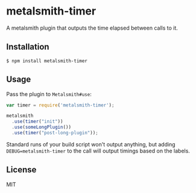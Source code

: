 # metalsmith-timer

  A metalsmith plugin that outputs the time elapsed between calls to it.

## Installation

    $ npm install metalsmith-timer

## Usage

  Pass the plugin to `Metalsmith#use`:

```js
var timer = require('metalsmith-timer');

metalsmith
  .use(timer("init"))
  .use(someLongPlugin())
  .use(timer("post-long-plugin"));
```

  Standard runs of your build script won't output anything, but adding 
  `DEBUG=metalsmith-timer` to the call will output timings based on the labels.

## License

  MIT
